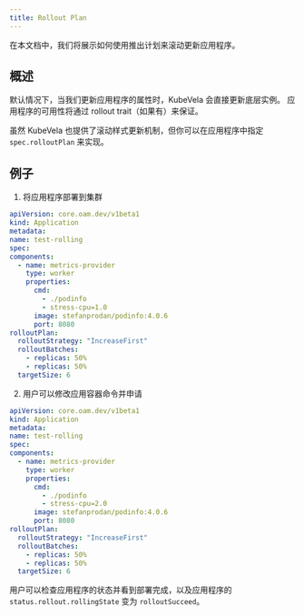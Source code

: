 ```yaml
---
title: Rollout Plan
---
```

在本文档中，我们将展示如何使用推出计划来滚动更新应用程序。

## 概述

默认情况下，当我们更新应用程序的属性时，KubeVela 会直接更新底层实例。 应用程序的可用性将通过 rollout trait（如果有）来保证。

虽然 KubeVela 也提供了滚动样式更新机制，但你可以在应用程序中指定`spec.rolloutPlan` 来实现。

## 例子

1. 将应用程序部署到集群
  ```yaml
apiVersion: core.oam.dev/v1beta1
kind: Application
metadata:
  name: test-rolling
spec:
  components:
    - name: metrics-provider
      type: worker
      properties:
        cmd:
          - ./podinfo
          - stress-cpu=1.0
        image: stefanprodan/podinfo:4.0.6
        port: 8080
  rolloutPlan:
    rolloutStrategy: "IncreaseFirst"
    rolloutBatches:
      - replicas: 50%
      - replicas: 50%
    targetSize: 6
  ```

2. 用户可以修改应用容器命令并申请
  ```yaml
apiVersion: core.oam.dev/v1beta1
kind: Application
metadata:
  name: test-rolling
spec:
  components:
    - name: metrics-provider
      type: worker
      properties:
        cmd:
          - ./podinfo
          - stress-cpu=2.0
        image: stefanprodan/podinfo:4.0.6
        port: 8080
  rolloutPlan:
    rolloutStrategy: "IncreaseFirst"
    rolloutBatches:
      - replicas: 50%
      - replicas: 50%
    targetSize: 6
  ```

用户可以检查应用程序的状态并看到部署完成，以及应用程序的 `status.rollout.rollingState` 变为 `rolloutSucceed`。





